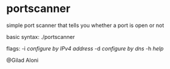 # portscanner
simple port scanner that tells you whether a port is open or not

basic syntax: 
    ./portscanner <flag> <IP or dns> <port>

flags:
    -i      *configure by IPv4 address*
    -d      *configure by dns*
    -h      *help* 

@Gilad Aloni
